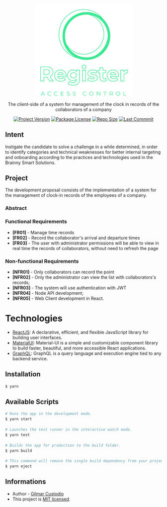 <p align="center">
  <a href="https://github.com/gilmarxd/register-ui" target="blank"><img src="src/components/Logo/logo.svg" width="320" alt="Register Logo" /></a>
</p>

  <p align="center">The client-side of a system for management of the clock in records of the collaborators of a company</p>
    <p align="center">
<a href="#" target="_blank"><img src="https://img.shields.io/github/package-json/v/gilmarxd/register-ui" alt="Project Version" /></a>
<a href="#" target="_blank"><img src="https://img.shields.io/github/license/gilmarxd/register-ui" alt="Package License" /></a>
<a href="#" target="_blank"><img src="https://img.shields.io/github/repo-size/gilmarxd/register-ui" alt="Repo Size" /></a>
<a href="#" target="_blank"><img src="https://img.shields.io/github/last-commit/gilmarxd/register-ui" alt="Last Commmit"/></a>
</p>

## Intent

Instigate the candidate to solve a challenge in a while determined, in order to identify categories and technical weaknesses for better internal targeting and onboarding according to the practices and technologies used in the Brainny Smart Solutions.

## Project

The development proposal consists of the implementation of a system for the management of clock-in records of the employees of a company.

### Abstract

### Functional Requirements

- **[FR01]** - Manage time records
- **[FR02]** - Record the collaborator's arrival and departure times
- **[FR03]** - The user with administrator permissions will be able to view in real time the records of collaborators, without need to refresh the page

### Non-functional Requirements

- **[NFR01]** - Only collaborators can record the point
- **[NFR02]** - Only the administrator can view the list with collaborators's records;
- **[NFR03]** - The system will use authentication with JWT
- **[NFR04]** - Node API development;
- **[NFR05]** - Web Client development in React.

# Technologies

- [ReactJS](https://reactjs.org/): A declarative, efficient, and flexible JavaScript library for building user interfaces.
- [MaterialUI](https://material-ui.com/): Material-UI is a simple and customizable component library to build faster, beautiful, and more accessible React applications.
- [GraphQL](https://github.com/graphql/graphql-js): GraphQL is a query language and execution engine tied to any backend service.

## Installation

```bash
$ yarn
```

## Available Scripts

```bash
# Runs the app in the development mode.
$ yarn start

# Launches the test runner in the interactive watch mode.
$ yarn test

# Builds the app for production to the build folder.
$ yarn build

# This command will remove the single build dependency from your project.
$ yarn eject
```

## Informations

- Author - [Gilmar Custodio](https://github.com/gilmarxd)
- This project is [MIT licensed](LICENSE).